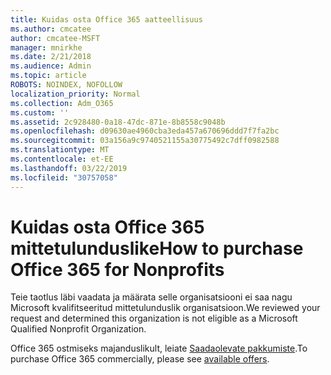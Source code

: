 ```yaml
---
title: Kuidas osta Office 365 aatteellisuus
ms.author: cmcatee
author: cmcatee-MSFT
manager: mnirkhe
ms.date: 2/21/2018
ms.audience: Admin
ms.topic: article
ROBOTS: NOINDEX, NOFOLLOW
localization_priority: Normal
ms.collection: Adm_O365
ms.custom: ''
ms.assetid: 2c928480-0a18-47dc-871e-8b8558c9048b
ms.openlocfilehash: d09630ae4960cba3eda457a670696ddd7f7fa2bc
ms.sourcegitcommit: 03a156a9c9740521155a30775492c7dff0982588
ms.translationtype: MT
ms.contentlocale: et-EE
ms.lasthandoff: 03/22/2019
ms.locfileid: "30757058"
---
```

# <a name="how-to-purchase-office-365-for-nonprofits"></a><span data-ttu-id="65065-102">Kuidas osta Office 365 mittetulunduslike</span><span class="sxs-lookup"><span data-stu-id="65065-102">How to purchase Office 365 for Nonprofits</span></span>

<span data-ttu-id="65065-103">Teie taotlus läbi vaadata ja määrata selle organisatsiooni ei saa nagu Microsoft kvalifitseeritud mittetulunduslik organisatsioon.</span><span class="sxs-lookup"><span data-stu-id="65065-103">We reviewed your request and determined this organization is not eligible as a Microsoft Qualified Nonprofit Organization.</span></span>
  
<span data-ttu-id="65065-104">Office 365 ostmiseks majanduslikult, leiate [Saadaolevate pakkumiste](https://portal.office.com/AdminPortal/Home).</span><span class="sxs-lookup"><span data-stu-id="65065-104">To purchase Office 365 commercially, please see [available offers](https://portal.office.com/AdminPortal/Home).</span></span>
  


